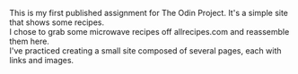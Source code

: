 This is my first published assignment for The Odin Project. It's a simple site that shows some recipes.  
I chose to grab some microwave recipes off allrecipes.com and reassemble them here.  
I've practiced creating a small site composed of several pages, each with links and images.